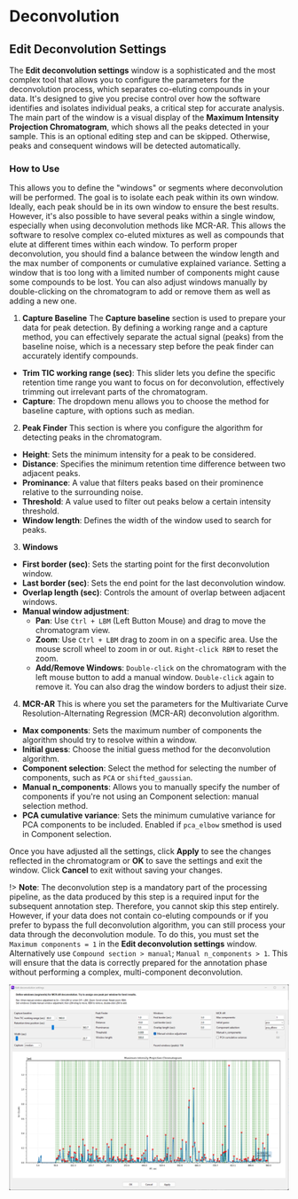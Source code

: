 # Deconvolution
## Edit Deconvolution Settings
The **Edit deconvolution settings** window is a sophisticated and the most complex tool that allows you to configure the parameters for the deconvolution process, which separates co-eluting compounds in your data. It's designed to give you precise control over how the software identifies and isolates individual peaks, a critical step for accurate analysis. The main part of the window is a visual display of the **Maximum Intensity Projection Chromatogram**, which shows all the peaks detected in your sample. This is an optional editing step and can be skipped. Otherwise, peaks and consequent windows will be detected automatically. 

### How to Use
This allows you to define the "windows" or segments where deconvolution will be performed. The goal is to isolate each peak within its own window. Ideally, each peak should be in its own window to ensure the best results. However, it's also possible to have several peaks within a single window, especially when using deconvolution methods like MCR-AR. This allows the software to resolve complex co-eluted mixtures as well as compounds that elute at different times within each window.
To perform proper deconvolution, you should find a balance between the window length and the max number of components or cumulative explained variance. Setting a window that is too long with a limited number of components might cause some compounds to be lost. You can also adjust windows manually by double-clicking on the chromatogram to add or remove them as well as adding a new one.
1. **Capture Baseline**
The **Capture baseline** section is used to prepare your data for peak detection. By defining a working range and a capture method, you can effectively separate the actual signal (peaks) from the baseline noise, which is a necessary step before the peak finder can accurately identify compounds.
- **Trim TIC working range (sec)**: This slider lets you define the specific retention time range you want to focus on for deconvolution, effectively trimming out irrelevant parts of the chromatogram.
- **Capture**: The dropdown menu allows you to choose the method for baseline capture, with options such as median.
2. **Peak Finder**
This section is where you configure the algorithm for detecting peaks in the chromatogram.
- **Height**: Sets the minimum intensity for a peak to be considered.
- **Distance**: Specifies the minimum retention time difference between two adjacent peaks.
- **Prominance**: A value that filters peaks based on their prominence relative to the surrounding noise.
- **Threshold**: A value used to filter out peaks below a certain intensity threshold.
- **Window length**: Defines the width of the window used to search for peaks.
3. **Windows**
- **First border (sec)**: Sets the starting point for the first deconvolution window.
- **Last border (sec)**: Sets the end point for the last deconvolution window.
- **Overlap length (sec)**: Controls the amount of overlap between adjacent windows.
- **Manual window adjustment**:
    - **Pan**: Use `Ctrl + LBM` (Left Button Mouse) and drag to move the chromatogram view.
    - **Zoom**: Use `Ctrl + LBM` drag to zoom in on a specific area. Use the mouse scroll wheel to zoom in or out. `Right-click RBM` to reset the zoom.
    - **Add/Remove Windows**: `Double-click` on the chromatogram with the left mouse button to add a manual window. `Double-click` again to remove it. You can also drag the window borders to adjust their size.
4. **MCR-AR**
This is where you set the parameters for the Multivariate Curve Resolution-Alternating Regression (MCR-AR) deconvolution algorithm.
- **Max components**: Sets the maximum number of components the algorithm should try to resolve within a window.
- **Initial guess**: Choose the initial guess method for the deconvolution algorithm.
- **Component selection**: Select the method for selecting the number of components, such as `PCA` or `shifted_gaussian`.
- **Manual n_components**: Allows you to manually specify the number of components if you're not using an Component selection: manual selection method.
- **PCA cumulative variance**: Sets the minimum cumulative variance for PCA components to be included. Enabled if `pca_elbow` smethod is used in Component selection.

Once you have adjusted all the settings, click **Apply** to see the changes reflected in the chromatogram or **OK** to save the settings and exit the window. Click **Cancel** to exit without saving your changes.

!> **Note**: The deconvolution step is a mandatory part of the processing pipeline, as the data produced by this step is a required input for the subsequent annotation step. Therefore, you cannot skip this step entirely. However, if your data does not contain co-eluting compounds or if you prefer to bypass the full deconvolution algorithm, you can still process your data through the deconvolution module. To do this, you must set the `Maximum components = 1` in the **Edit deconvolution settings** window. Alternatively use `Compound section > manual`; `Manual n_components > 1`. This will ensure that the data is correctly prepared for the annotation phase without performing a complex, multi-component deconvolution.



<p align="center">
    <img src="images/image018.png" >
</p>